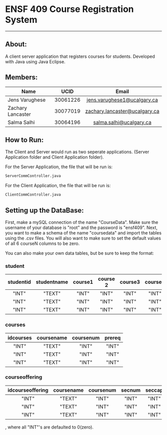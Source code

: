 # ENSF 409 Course Registration System
---

## About:
A client server application that registers courses for students. Developed with Java using Java Eclipse.

## Members:

| Name              | UCID     |             Email              |
| ----------------- |:--------:|:-------------------------------:|
| Jens Varughese    | 30061226 | jens.varughese1@ucalgary.ca    |
| Zachary Lancaster | 30077019 | zachary.lancaster@ucalgary.ca  |
| Salma Salhi       | 30064196 | salma.salhi@ucalgary.ca 		|

## How to Run:

The Client and Server would run as two seperate applications. (Server Application folder and Client Application folder).

For the Server Application, the file that will be run is:
```bash
ServerCommController.java
```

For the Client Application, the file that will be run is:
```bash
ClientCommController.java
```

## Setting up the DataBase:

First, make a mySQL connection of the name "CourseData". Make sure the username of your database is "root" and the password is "ensf409". Next, you want to make a schema of the name "coursedata" and import the tables using the .csv files. You will also want to make sure to set the default values of all 6 courseN columns to be zero.

You can also make your own data tables, but be sure to keep the format:
### student
| studentid | studentname | course1 | course 2 | course3 | course4 | course5 | course6 |
|:---------:|:----------:|:--------:|:--------:|:-------:|:-------:|:-------:|:-------:|
|   "INT"   |   "TEXT"   |   "INT"  |   "INT"  | "INT"   |  "INT"  |  "INT"  |  "INT"  |
|   "INT"   |   "TEXT"   |   "INT"  |   "INT"  | "INT"   |  "INT"  |  "INT"  |  "INT"  |
|   "INT"   |   "TEXT"   |   "INT"  |   "INT"  | "INT"   |  "INT"  |  "INT"  |  "INT"  |

### courses
| idcourses | coursename | coursenum | prereq |
|:---------:|:----------:|:--------:|:--------:|
|   "INT"   |   "TEXT"   |   "INT"  |   "INT"  |
|   "INT"   |   "TEXT"   |   "INT"  |   "INT"  |
|   "INT"   |   "TEXT"   |   "INT"  |   "INT"  |

### courseoffering
| idcourseoffering | coursename | coursenum | secnum | seccap|
|:----------------:|:----------:|:---------:|:------:|:-----:|
|   "INT"          |   "TEXT"   |   "INT"   |  "INT" | "INT" |
|   "INT"          |   "TEXT"   |   "INT"   |  "INT" | "INT" |
|   "INT"          |   "TEXT"   |   "INT"   |  "INT" | "INT" |

, where all "INT"'s are defaulted to 0(zero).
